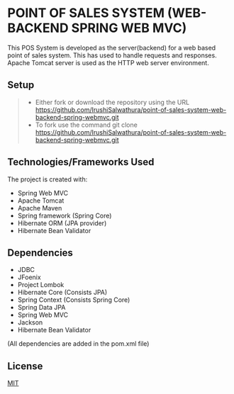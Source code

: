 # POINT OF SALES SYSTEM (WEB-BACKEND SPRING WEB MVC)

This POS System is developed as the server(backend) for a web based point of sales system. This has used to handle requests and responses. Apache Tomcat server is used as the HTTP web server environment.

## Setup

> - Either fork or download the repository using the URL <https://github.com/IrushiSalwathura/point-of-sales-system-web-backend-spring-webmvc.git>
> - To fork use the command git clone https://github.com/IrushiSalwathura/point-of-sales-system-web-backend-spring-webmvc.git

## Technologies/Frameworks Used

The project is created with:
* Spring Web MVC
* Apache Tomcat
* Apache Maven
* Spring framework (Spring Core)
* Hibernate ORM (JPA provider)
* Hibernate Bean Validator

## Dependencies

* JDBC
* JFoenix
* Project Lombok
* Hibernate Core (Consists JPA)
* Spring Context (Consists Spring Core)
* Spring Data JPA
* Spring Web MVC
* Jackson
* Hibernate Bean Validator

(All dependencies are added in the pom.xml file)

## License
[MIT](https://github.com/IrushiSalwathura/point-of-sales-system-web-backend-spring-webmvc/blob/master/LICENSE.txt)




